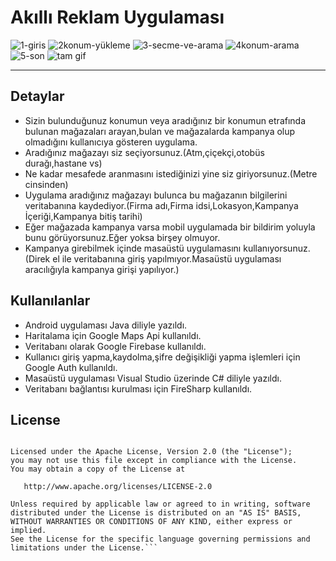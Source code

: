 # Akıllı Reklam Uygulaması

![1-giris](https://user-images.githubusercontent.com/25854605/61174491-8a4f0000-a5a9-11e9-87ee-fddc560ba77f.gif)
![2konum-yükleme](https://user-images.githubusercontent.com/25854605/61174506-dd28b780-a5a9-11e9-8886-3c194caa4e17.gif)
![3-secme-ve-arama](https://user-images.githubusercontent.com/25854605/61174507-ddc14e00-a5a9-11e9-8297-381cc52c4452.gif)
![4konum-arama](https://user-images.githubusercontent.com/25854605/61174508-ddc14e00-a5a9-11e9-9d1a-bbf3222517c2.gif)
![5-son](https://user-images.githubusercontent.com/25854605/61174509-de59e480-a5a9-11e9-976a-6fe204ba5f21.gif)
![tam gif](https://user-images.githubusercontent.com/25854605/61174510-def27b00-a5a9-11e9-88d4-331187880009.gif)
***

## Detaylar
- Sizin bulunduğunuz konumun veya aradığınız bir konumun etrafında bulunan mağazaları arayan,bulan ve  mağazalarda kampanya olup olmadığını kullanıcıya gösteren uygulama.
- Aradığınız mağazayı siz seçiyorsunuz.(Atm,çiçekçi,otobüs durağı,hastane vs)
- Ne kadar mesafede aranmasını istediğinizi yine siz giriyorsunuz.(Metre cinsinden)
- Uygulama aradığınız mağazayı bulunca bu mağazanın bilgilerini veritabanına kaydediyor.(Firma adı,Firma idsi,Lokasyon,Kampanya İçeriği,Kampanya bitiş tarihi)
- Eğer mağazada kampanya varsa mobil uygulamada bir bildirim yoluyla bunu görüyorsunuz.Eğer yoksa birşey olmuyor.
- Kampanya girebilmek içinde masaüstü uygulamasını kullanıyorsunuz.(Direk el ile veritabanına giriş yapılmıyor.Masaüstü uygulaması aracılığıyla kampanya girişi yapılıyor.)

## Kullanılanlar
- Android uygulaması Java diliyle yazıldı.
- Haritalama için Google Maps Api kullanıldı.
- Veritabanı olarak Google Firebase kullanıldı.
- Kullanıcı giriş yapma,kaydolma,şifre değişikliği yapma işlemleri için Google Auth kullanıldı.
- Masaüstü uygulaması Visual Studio üzerinde C# diliyle yazıldı.
- Veritabanı bağlantısı kurulması için FireSharp kullanıldı.


## License
```Copyright [2019] [Süleyman Sezer]

Licensed under the Apache License, Version 2.0 (the "License");
you may not use this file except in compliance with the License.
You may obtain a copy of the License at

   http://www.apache.org/licenses/LICENSE-2.0

Unless required by applicable law or agreed to in writing, software
distributed under the License is distributed on an "AS IS" BASIS,
WITHOUT WARRANTIES OR CONDITIONS OF ANY KIND, either express or implied.
See the License for the specific language governing permissions and
limitations under the License.```
